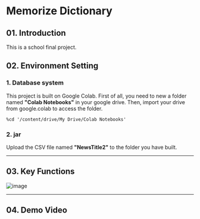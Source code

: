 # Memorize Dictionary


## 01. Introduction
This is a school final project.
## 02. Environment Setting
### 1. Database system
This project is built on Google Colab. First of all, you need to new a folder named **"Colab Notebooks"** in your google drive. Then, import your drive from google.colab to access the folder.
```
%cd '/content/drive/My Drive/Colab Notebooks'
```
### 2. jar
Upload the CSV file named **"NewsTitle2"** to the folder you have built.
***
## 03. Key Functions

![image](https://raw.githubusercontent.com/Wei-Hsi/template/main/all%20project%20layout/java%20app/main%20page.png?token=ARU42BQOBWNDS5QKDYFCAULBPWXSA)
***
## 04. Demo Video


